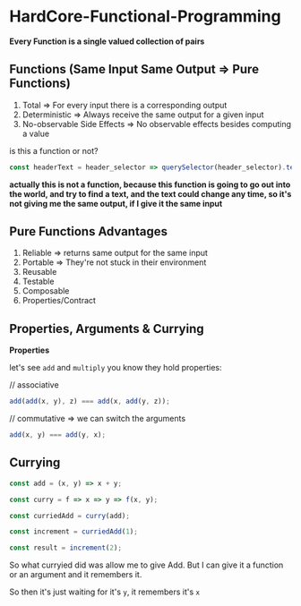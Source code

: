 # HardCore-Functional-Programming

**Every Function is a single valued collection of pairs**

## Functions (Same Input Same Output => Pure Functions)

1. Total => For every input there is a corresponding output
2. Deterministic => Always receive the same output for a given input
3. No-observable Side Effects => No observable effects besides computing a value


is this a function or not?

```js
const headerText = header_selector => querySelector(header_selector).text();
```

**actually this is not a function, because this function is going to go out into the world, and try to find a text, and the text could change any time, so it's not giving me the same output, if I give it the same input**

## Pure Functions Advantages

1. Reliable => returns same output for the same input
2. Portable => They're not stuck in their environment
3. Reusable
4. Testable
5. Composable
6. Properties/Contract

## Properties, Arguments & Currying

**Properties**

let's see `add` and `multiply` you know they hold properties:

// associative
```js
add(add(x, y), z) === add(x, add(y, z));
```

// commutative => we can switch the arguments
```js
add(x, y) === add(y, x);
```

## Currying

```js
const add = (x, y) => x + y;

const curry = f => x => y => f(x, y);

const curriedAdd = curry(add);

const increment = curriedAdd(1);

const result = increment(2);
```

So what curryied did was allow me to give Add. But I can give it a function or an argument and it remembers it.

So then it's just waiting for it's `y`, it remembers it's `x`
